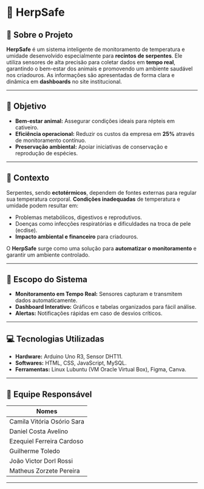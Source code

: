 # 🦎 HerpSafe

## 🌟 Sobre o Projeto

**HerpSafe** é um sistema inteligente de monitoramento de temperatura e umidade desenvolvido especialmente para **recintos de serpentes**. Ele utiliza sensores de alta precisão para coletar dados em **tempo real**, garantindo o bem-estar dos animais e promovendo um ambiente saudável nos criadouros. As informações são apresentadas de forma clara e dinâmica em **dashboards** no site institucional.

---

## 🎯 Objetivo

- **Bem-estar animal:** Assegurar condições ideais para répteis em cativeiro.
- **Eficiência operacional:** Reduzir os custos da empresa em **25%** através de monitoramento contínuo.
- **Preservação ambiental:** Apoiar iniciativas de conservação e reprodução de espécies.

---

## 🧐 Contexto

Serpentes, sendo **ectotérmicos**, dependem de fontes externas para regular sua temperatura corporal. **Condições inadequadas** de temperatura e umidade podem resultar em:

- Problemas metabólicos, digestivos e reprodutivos.
- Doenças como infecções respiratórias e dificuldades na troca de pele (ecdise).
- **Impacto ambiental e financeiro** para criadouros.

O **HerpSafe** surge como uma solução para **automatizar o monitoramento** e garantir um ambiente controlado.

---

## 🔧 Escopo do Sistema

- **Monitoramento em Tempo Real:** Sensores capturam e transmitem dados automaticamente.
- **Dashboard Interativo:** Gráficos e tabelas organizados para fácil análise.
- **Alertas:** Notificações rápidas em caso de desvios críticos.

---

## 💻 Tecnologias Utilizadas

- **Hardware:** Arduino Uno R3, Sensor DHT11.
- **Softwares:** HTML, CSS, JavaScript, MySQL.
- **Ferramentas:** Linux Lubuntu (VM Oracle Virtual Box), Figma, Canva.

---

## 👥 Equipe Responsável

| Nomes                          
| -------------------------------- |
| Camila Vitória Osório Sara       |
| Daniel Costa Avelino             | 
| Ezequiel Ferreira Cardoso        |
| Guilherme Toledo                 |
| João Victor Dorl Rossi           |
| Matheus Zorzete Pereira          |


---
